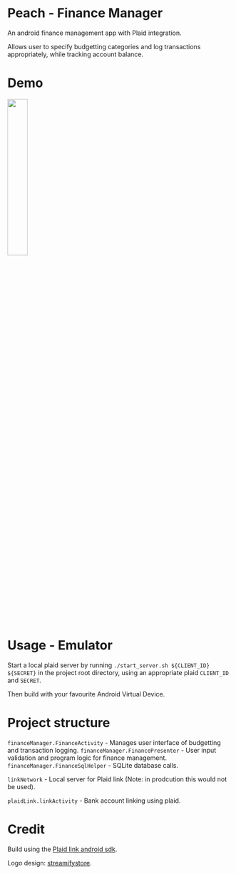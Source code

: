 # Peach - Finance Manager
An android finance management app with Plaid integration.

Allows user to specify budgetting categories and log transactions appropriately, while tracking account balance.

# Demo

<img src="https://github.com/OliverMadine/peach-finance-manager/blob/main/docs/demo.gif" width="30%" height="30%"/>

# Usage - Emulator

Start a local plaid server by running `./start_server.sh ${CLIENT_ID} ${SECRET}` in the project root directory, using an appropriate plaid `CLIENT_ID` and `SECRET`. 

Then build with your favourite Android Virtual Device.

# Project structure

`financeManager.FinanceActivity` - Manages user interface of budgetting and transaction logging.
`financeManager.FinancePresenter` - User input validation and program logic for finance management.
`financeManager.FinanceSqlHelper` - SQLite database calls.

`linkNetwork` - Local server for Plaid link (Note: in prodcution this would not be used).

`plaidLink.linkActivity` - Bank account linking using plaid.

# Credit
Build using the [Plaid link android sdk](https://github.com/plaid/plaid-link-android).

Logo design: [streamifystore](https://streamifystore.com).
